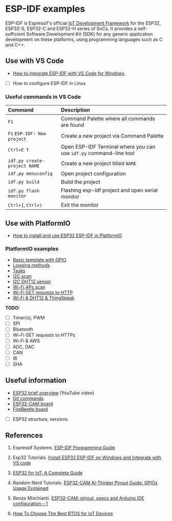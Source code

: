 # ESP-IDF examples

ESP-IDF is Espressif's official [IoT Development Framework](https://www.espressif.com/en/products/sdks/esp-idf) for the ESP32, ESP32-S, ESP32-C and ESP32-H series of SoCs. It provides a self-sufficient Software Development Kit (SDK) for any generic application development on these platforms, using programming languages such as C and C++.

## Use with VS Code

* [How to integrate ESP-IDF with VS Code for Windows](https://esp32tutorials.com/install-esp32-esp-idf-windows-integrate-vs-code/)
* [ ] How to configure ESP-IDF in Linux

### Useful commands in VS Code

Command | Description
:-- | :--
`F1` | Command Palette where all commands are found
`F1` `ESP-IDF: New project` | Create a new project via Command Palette
`Ctrl+E T` | Open ESP-IDF Terminal where you can use `idf.py` command-line tool
`idf.py create-project NAME` | Create a new project titled `NAME`
`idf.py menuconfig` | Open project configuration
`idf.py build` | Build the project
`idf.py flash monitor` | Flashing esp-idf project and open serial monitor
`Ctrl+]`, `Ctrl+)` | Exit the monitor

## Use with PlatformIO

* [How to install and use ESP32 ESP-IDF in PlatformIO](docs/README-platformio.md)

### PlatformIO examples

* [Basic template with GPIO](examples/gpio)
* [Logging methods](examples/log_methods)
* [Tasks](examples/tasks)
* [I2C scan](examples/i2c_scan)
* [I2C DHT12 sensor](examples/i2c_sensor)
* [Wi-Fi APs scan](examples/wifi_scan)
* [Wi-Fi GET requests to HTTP](examples/wifi_get_requests)
* [Wi-Fi & DHT12 & ThingSpeak](examples/wifi_thingspeak)

**TODO:**

* [ ] Timer(s), PWM
* [ ] SPI
* [ ] Bluetooth
* [ ] Wi-Fi GET requests to HTTPs
* [ ] Wi-Fi & AWS
* [ ] ADC, DAC
* [ ] CAN
* [ ] IR
* [ ] SHA

## Useful information

* [ESP32 brief overview](https://www.youtube.com/watch?v=DoctWoxIaH8) (YouTube video)
* [Git commands](docs/README-useful-git-commands.md)
* [ESP32-CAM board](docs/esp32-cam.md)
* [FireBeetle board](docs/firebeetle.md)
* [ ] ESP32 structure, versions

## References

1. Espressif Systems. [ESP-IDF Programming Guide](https://docs.espressif.com/projects/esp-idf/en/latest/esp32/)

2. Esp32 Tutorials. [Install ESP32 ESP-IDF on Windows and Integrate with VS code](https://esp32tutorials.com/install-esp32-esp-idf-windows-integrate-vs-code/)

3. [ESP32 for IoT: A Complete Guide](https://www.nabto.com/guide-to-iot-esp-32/)

4. Random Nerd Tutorials. [ESP32-CAM AI-Thinker Pinout Guide: GPIOs Usage Explained](https://randomnerdtutorials.com/esp32-cam-ai-thinker-pinout/)

5. Renzo Mischianti. [ESP32-CAM: pinout, specs and Arduino IDE configuration – 1](https://www.mischianti.org/2021/08/30/esp32-cam-pinout-specs-and-arduino-ide-configuration-1/)

6. [How To Choose The Best RTOS for IoT Devices](https://www.nabto.com/how-to-choose-best-rtos-for-iot/)
